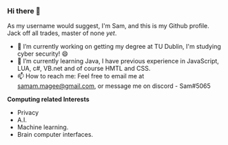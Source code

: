 ### Hi there 👋
As my username would suggest, I'm Sam, and this is my Github profile.
Jack off all trades, master of none *yet*.

- 🔭 I’m currently working on getting my degree at TU Dublin, I'm studying cyber security! 😄
- 🌱 I’m currently learning Java, I have previous experience in JavaScript, LUA, c#, VB.net and of course HMTL and CSS.
- 📫 How to reach me: Feel free to email me at samam.magee@gmail.com, or message me on discord - Sam#5065

**Computing related Interests**
- Privacy
- A.I.
- Machine learning.
- Brain computer interfaces.
<!--
**Im-Sam/Im-Sam** is a ✨ _special_ ✨ repository because its `README.md` (this file) appears on your GitHub profile.

Here are some ideas to get you started:

- 🔭 I’m currently working on ...
- 🌱 I’m currently learning ...
- 👯 I’m looking to collaborate on ...
- 🤔 I’m looking for help with ...
- 💬 Ask me about ...
- 📫 How to reach me: ...
- 😄 Pronouns: ...
- ⚡ Fun fact: ...
-->
